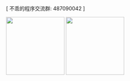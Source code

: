 [ 不乖的程序交流群: 487090042 ]

<div>
<img height="160px" src="https://github-readme-stats.vercel.app/api?username=zahopu&count_private=true&show_icons=true&hide=issues&layout=compact&hide_border=true" />
<img height="160px" src="https://github-readme-stats.vercel.app/api/top-langs/?username=zahopu&layout=compact&hide_border=true" />
</div>


